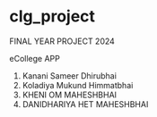 # clg_project

FINAL YEAR PROJECT 2024


eCollege APP

1. Kanani Sameer Dhirubhai
2. Koladiya Mukund Himmatbhai
3. KHENI OM MAHESHBHAI
4. DANIDHARIYA HET MAHESHBHAI
